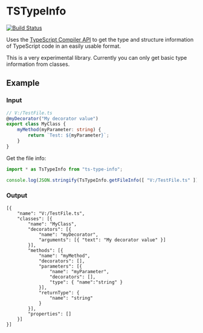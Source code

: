 TSTypeInfo
==========

[![Build Status](https://travis-ci.org/dsherret/ts-type-info.svg)](https://travis-ci.org/dsherret/ts-type-info)

Uses the [TypeScript Compiler API](https://github.com/Microsoft/TypeScript/wiki/Using-the-Compiler-API) to get the type and structure information of TypeScript code in an easily usable format.

This is a very experimental library. Currently you can only get basic type information from classes.

## Example

### Input

```typescript
// V:/TestFile.ts
@myDecorator("My decorator value")
export class MyClass {
    myMethod(myParameter: string) {
        return `Test: ${myParameter}`;
    }
}
```

Get the file info:

```typescript
import * as TsTypeInfo from "ts-type-info";

console.log(JSON.stringify(TsTypeInfo.getFileInfo([ "V:/TestFile.ts" ])));
```

### Output

```text
[{
    "name": "V:/TestFile.ts",
    "classes": [{
        "name": "MyClass",
        "decorators": [{
            "name": "myDecorator",
            "arguments": [{ "text": "My decorator value" }]
        }],
        "methods": [{
            "name": "myMethod",
            "decorators": [],
            "parameters": [{
                "name": "myParameter",
                "decorators": [],
                "type": { "name":"string" }
            }],
            "returnType": {
                "name": "string"
            }
        }],
        "properties": []
    }]
}]
```
